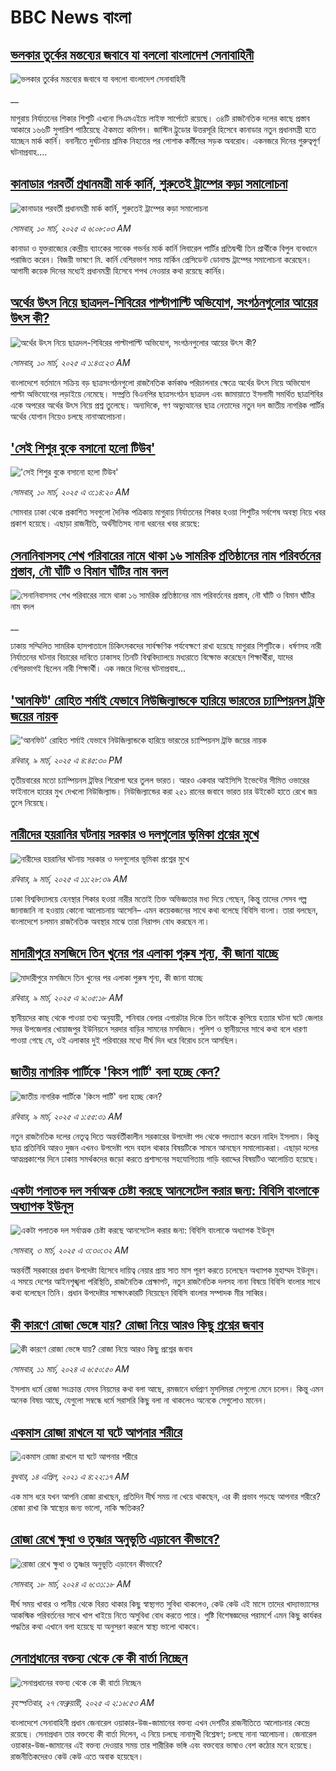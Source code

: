 # BBC News বাংলা## [ভলকার তুর্কের মন্তব্যের জবাবে যা বললো বাংলাদেশ সেনাবাহিনী](https://www.bbc.co.uk/bengali/live/c1d406wn6p2t?at_campaign=githubrss)![ভলকার তুর্কের মন্তব্যের জবাবে যা বললো বাংলাদেশ সেনাবাহিনী](https://ichef.bbci.co.uk/ace/standard/240/cpsprodpb/18b2/live/c0471170-fd87-11ef-9e61-71ee71f26eb1.jpg)__মাগুরায় নির্যাতনের শিকার শিশুটি এখনো সিএমএইচে লাইফ সার্পোটে রয়েছে। ৩৪টি রাজনৈতিক দলের কাছে প্রস্তাব আকারে ১৬৬টি সুপারিশ পাঠিয়েছে ঐকমত্য কমিশন। জাস্টিন ট্রুডোর উত্তরসূরি হিসেবে কানাডার নতুন প্রধানমন্ত্রী হতে যাচ্ছেন মার্ক কার্নি। বনানীতে দুর্ঘটনায় শ্রমিক নিহতের পর পোশাক কর্মীদের সড়ক অবরোধ। একনজরে দিনের গুরুত্বপূর্ণ ঘটনাপ্রবাহ....## [কানাডার পরবর্তী প্রধানমন্ত্রী মার্ক কার্নি, শুরুতেই ট্রাম্পের কড়া সমালোচনা](https://www.bbc.com/bengali/articles/cd657zqjpv6o?at_campaign=githubrss)![কানাডার পরবর্তী প্রধানমন্ত্রী মার্ক কার্নি, শুরুতেই ট্রাম্পের কড়া সমালোচনা](https://ichef.bbci.co.uk/ace/standard/240/cpsprodpb/b8f3/live/9856d780-fd6f-11ef-8c03-7dfdbeeb2526.jpg)_সোমবার, ১০ মার্চ, ২০২৫ এ ৬:০৮:০৩ AM_কানাডা ও যুক্তরাজ্যের কেন্দ্রীয় ব্যাংকের সাবেক গভর্নর মার্ক কার্নি লিবারেল পার্টির প্রতিদ্বন্দ্বী তিন প্রার্থীকে বিপুল ব্যবধানে পরাজিত করেন।  বিজয়ী ভাষণে মি. কার্নি বেশিরভাগ সময় মার্কিন প্রেসিডেন্ট ডোনাল্ড ট্রাম্পের সমালোচনা করেছেন। আগামী কয়েক দিনের মধ্যেই প্রধানমন্ত্রী হিসেবে শপথ নেওয়ার কথা রয়েছে কার্নির।## [অর্থের উৎস নিয়ে ছাত্রদল-শিবিরের পাল্টাপাল্টি অভিযোগ, সংগঠনগুলোর আয়ের উৎস কী?](https://www.bbc.com/bengali/articles/cy4l0l78kxko?at_campaign=githubrss)![অর্থের উৎস নিয়ে ছাত্রদল-শিবিরের পাল্টাপাল্টি অভিযোগ, সংগঠনগুলোর আয়ের উৎস কী?](https://ichef.bbci.co.uk/ace/standard/240/cpsprodpb/3cef/live/7cd2f1f0-fcee-11ef-9e61-71ee71f26eb1.jpg)_সোমবার, ১০ মার্চ, ২০২৫ এ ১:৪৩:২৩ AM_বাংলাদেশে বর্তমানে সক্রিয় বড় ছাত্রসংগঠনগুলো রাজনৈতিক কর্মকাণ্ড পরিচালনার ক্ষেত্রে অর্থের উৎস নিয়ে অভিযোগ পাল্টা অভিযোগের লড়াইয়ে নেমেছে। সম্প্রতি  বিএনপির ছাত্রসংগঠন ছাত্রদল এবং জামায়াতে ইসলামী সমর্থিত ছাত্রশিবির একে অপরের অর্থের উৎস নিয়ে প্রশ্ন তুলেছে। অন্যদিকে, গণ অভ্যুত্থানের ছাত্র নেতাদের নতুন দল জাতীয় নাগরিক পার্টির অর্থের যোগান নিয়েও চলছে নানাআলোচনা।## ['সেই শিশুর বুকে বসানো হলো টিউব'](https://www.bbc.com/bengali/articles/c1mn38jxd35o?at_campaign=githubrss)!['সেই শিশুর বুকে বসানো হলো টিউব'](https://ichef.bbci.co.uk/ace/standard/240/cpsprodpb/fc23/live/b3196f80-fd59-11ef-84de-a757e6a7172c.jpg)_সোমবার, ১০ মার্চ, ২০২৫ এ ৩:১৪:২০ AM_সোমবার ঢাকা থেকে প্রকাশিত সবগুলো দৈনিক পত্রিকায় মাগুরায় নির্যাতনের শিকার হওয়া শিশুটির সর্বশেষ অবস্থা নিয়ে খবর প্রকাশ হয়েছে। এছাড়া রাজনীতি, অর্থনীতিসহ নানা ধরনের খবর রয়েছে:## [সেনানিবাসসহ শেখ পরিবারের নামে থাকা ১৬ সামরিক প্রতিষ্ঠানের নাম পরিবর্তনের প্রস্তাব, নৌ ঘাঁটি ও বিমান ঘাঁটির নাম বদল](https://www.bbc.co.uk/bengali/live/c0mwxn4mem4t?at_campaign=githubrss)![সেনানিবাসসহ শেখ পরিবারের নামে থাকা ১৬ সামরিক প্রতিষ্ঠানের নাম পরিবর্তনের প্রস্তাব, নৌ ঘাঁটি ও বিমান ঘাঁটির নাম বদল](https://ichef.bbci.co.uk/ace/standard/240/cpsprodpb/de20/live/89201300-fcdc-11ef-9e61-71ee71f26eb1.jpg)__ঢাকায় সম্মিলিত সামরিক হাসপাতালে চিকিৎসকদের সার্বক্ষণিক পর্যবেক্ষণে রাখা হয়েছে মাগুরার শিশুটিকে। ধর্ষণসহ নারী নির্যাতনের ঘটনার বিচারের দাবিতে ঢাকাসহ তিনটি বিশ্ববিদ্যালয়ে মধ্যরাতে বিক্ষোভ করেছেন শিক্ষার্থীরা, যাদের বেশিরভাগই ছিলেন নারী শিক্ষার্থী। এক নজরে দিনের ঘটনাপ্রবাহ...## ['আনফিট' রোহিত শর্মাই যেভাবে নিউজিল্যান্ডকে হারিয়ে ভারতের চ্যাম্পিয়নস ট্রফি জয়ের নায়ক](https://www.bbc.com/bengali/articles/ce98d2e2yeko?at_campaign=githubrss)!['আনফিট' রোহিত শর্মাই যেভাবে নিউজিল্যান্ডকে হারিয়ে ভারতের চ্যাম্পিয়নস ট্রফি জয়ের নায়ক](https://ichef.bbci.co.uk/ace/standard/240/cpsprodpb/fb46/live/39e1a380-fd04-11ef-8c03-7dfdbeeb2526.jpg)_রবিবার, ৯ মার্চ, ২০২৫ এ ৪:৪৫:৩০ PM_তৃতীয়বারের মতো চ্যাম্পিয়নস ট্রফির শিরোপা ঘরে তুলল ভারত। আরও একবার আইসিসি ইভেন্টের সীমিত ওভারের ফাইনালে হারের মুখ দেখলো নিউজিল্যান্ড। নিউজিল্যান্ডের করা ২৫১ রানের জবাবে ভারত চার উইকেট হাতে রেখে জয় তুলে নিয়েছে।## [নারীদের হয়রানির ঘটনায় সরকার ও  দলগুলোর ভূমিকা প্রশ্নের মুখে](https://www.bbc.com/bengali/articles/cn7v247rr2do?at_campaign=githubrss)![নারীদের হয়রানির ঘটনায় সরকার ও  দলগুলোর ভূমিকা প্রশ্নের মুখে](https://ichef.bbci.co.uk/ace/standard/240/cpsprodpb/e6a8/live/d32b8520-fc2c-11ef-8d3c-af08a8ab874d.jpg)_রবিবার, ৯ মার্চ, ২০২৫ এ ১১:২৮:৩৯ AM_ঢাকা বিশ্ববিদ্যালয়ে হেনস্থার শিকার হওয়া নারীর মতোই তিক্ত অভিজ্ঞতার মধ্য দিয়ে গেছেন, কিন্তু তাদের সেসব গল্প জানাজানি না হওয়ায় কোনো আলোচনায় আসেনি– এমন কয়েকজনের সাথে কথা বলেছে বিবিসি বাংলা। তারা বলছেন, বাংলাদেশে চলমান রাজনৈতিক অবস্থার মাঝে তারা নিরাপদ বোধ করছেন না।## [মাদারীপুরে মসজিদে তিন খুনের পর এলাকা পুরুষ শূন্য, কী জানা যাচ্ছে](https://www.bbc.com/bengali/articles/cm2je7j7z41o?at_campaign=githubrss)![মাদারীপুরে মসজিদে তিন খুনের পর এলাকা পুরুষ শূন্য, কী জানা যাচ্ছে](https://ichef.bbci.co.uk/ace/standard/240/cpsprodpb/6308/live/ab7947e0-fcbf-11ef-896e-d7e7fb1719a4.jpg)_রবিবার, ৯ মার্চ, ২০২৫ এ ৯:০৫:১৮ AM_স্থানীয়দের কাছ থেকে পাওয়া তথ্য অনুযায়ী, শনিবার বেলার এগারটার দিকে তিন ভাইকে কুপিয়ে হত্যার ঘটনা ঘটে জেলার সদর উপজেলার খোয়াজপুর ইউনিয়নে সরদার বাড়ির সামনের মসজিদে। পুলিশ ও স্থানীয়দের সাথে কথা বলে ধারণা পাওয়া গেছে যে, ওই এলাকার দুই পরিবারের মধ্যে দীর্ঘ দিন ধরে বিরোধ চলে আসছিল।## [জাতীয় নাগরিক পার্টিকে 'কিংস পার্টি' বলা হচ্ছে কেন?](https://www.bbc.com/bengali/articles/cvg14qn9q98o?at_campaign=githubrss)![জাতীয় নাগরিক পার্টিকে 'কিংস পার্টি' বলা হচ্ছে কেন?](https://ichef.bbci.co.uk/ace/standard/240/cpsprodpb/2ca4/live/6eb8c1f0-faa3-11ef-9e61-71ee71f26eb1.jpg)_রবিবার, ৯ মার্চ, ২০২৫ এ ১:৫৫:৩১ AM_নতুন রাজনৈতিক দলের নেতৃত্ব দিতে অন্তর্বর্তীকালীন সরকারের উপদেষ্টা পদ থেকে পদত্যাগ করেন নাহিদ ইসলাম। কিন্তু ছাত্র প্রতিনিধি আরও দুজন এখনও উপদেষ্টা পদে বহাল থাকার বিষয়টিকে সামনে আনছেন  সমালোচকরা। এছাড়া দলের আত্মপ্রকাশের দিনে ঢাকায় সমর্থকদের জড়ো করতে প্রশাসনের সহযোগিতায় গাড়ি বরাদ্দের বিষয়টিও আলোচিত হয়েছে।## [একটা পলাতক দল সর্বাত্মক চেষ্টা করছে আনসেটেল করার জন্য:  বিবিসি বাংলাকে অধ্যাপক ইউনূস ](https://www.bbc.com/bengali/articles/cn4yy9gr8dlo?at_campaign=githubrss)![একটা পলাতক দল সর্বাত্মক চেষ্টা করছে আনসেটেল করার জন্য:  বিবিসি বাংলাকে অধ্যাপক ইউনূস ](https://ichef.bbci.co.uk/ace/standard/240/cpsprodpb/62c1/live/00c95a20-f5bb-11ef-896e-d7e7fb1719a4.jpg)_সোমবার, ৩ মার্চ, ২০২৫ এ ৩:৩০:৩২ AM_অন্তর্বর্তী সরকারের প্রধান উপদেষ্টা হিসেবে দায়িত্ব নেয়ার প্রায় সাত মাস পূরণ করতে চলেছেন অধ্যাপক মুহাম্মদ ইউনূস। এ সময়ে দেশের আইনশৃঙ্খলা পরিস্থিতি, রাজনৈতিক প্রেক্ষাপট, নতুন রাজনৈতিক দলসহ নানা বিষয়ে বিবিসি বাংলার সাথে কথা বলেছেন তিনি। প্রধান উপদেষ্টার সাক্ষাৎকারটি নিয়েছেন বিবিসি বাংলার সম্পাদক মীর সাব্বির।## [কী কারণে রোজা ভেঙ্গে যায়? রোজা নিয়ে আরও কিছু প্রশ্নের জবাব](https://www.bbc.com/bengali/articles/czrzdj2y03lo?at_campaign=githubrss)![কী কারণে রোজা ভেঙ্গে যায়? রোজা নিয়ে আরও কিছু প্রশ্নের জবাব](https://ichef.bbci.co.uk/ace/standard/240/cpsprodpb/c195/live/fc7a2c10-dc7a-11ee-8f28-259790e80bba.jpg)_সোমবার, ১১ মার্চ, ২০২৪ এ ৬:৫০:৫০ AM_ইসলাম ধর্মে রোজা সংক্রান্ত যেসব নিয়মের কথা বলা আছে, রমজানে ধর্মপ্রাণ মুসলিমরা সেগুলো মেনে চলেন। কিন্তু এমন অনেক বিষয় আছে, যেগুলো সম্বন্ধে ধর্মে সরাসরি কিছু বলা না থাকলেও অনেকে সেগুলোও মানেন।## [একমাস রোজা রাখলে যা ঘটে আপনার শরীরে](https://www.bbc.com/bengali/news-44111398?at_campaign=githubrss)![একমাস রোজা রাখলে যা ঘটে আপনার শরীরে](https://ichef.bbci.co.uk/ace/standard/240/cpsprodpb/CA0A/production/_106822715_gettyimages-541284296.jpg)_বুধবার, ১৪ এপ্রিল, ২০২১ এ ৪:২২:১৭ AM_এক মাস ধরে যখন আপনি রোজা রাখছেন, প্রতিদিন দীর্ঘ সময় না খেয়ে থাকছেন, এর কী প্রভাব পড়ছে আপনার শরীরে? রোজা রাখা কি স্বাস্থ্যের জন্য ভালো, নাকি ক্ষতিকর?## [রোজা রেখে ক্ষুধা ও তৃষ্ণার অনুভূতি এড়াবেন কীভাবে? ](https://www.bbc.com/bengali/articles/cz4z9z0v375o?at_campaign=githubrss)![রোজা রেখে ক্ষুধা ও তৃষ্ণার অনুভূতি এড়াবেন কীভাবে? ](https://ichef.bbci.co.uk/ace/standard/240/cpsprodpb/b11a/live/74c16160-e050-11ee-9410-0f893255c2a0.jpg)_সোমবার, ১৮ মার্চ, ২০২৪ এ ৬:৩১:১৮ AM_দীর্ঘ সময় খাবার ও পানীয় থেকে বিরত থাকার কিছু স্বাস্থ্যগত সুবিধা থাকলেও, কেউ কেউ এই মাসে তাদের খাদ্যাভ্যাসের আকস্মিক পরিবর্তনের সাথে খাপ খাইয়ে নিতে অসুবিধা বোধ করতে পারে। পুষ্টি বিশেষজ্ঞদের পরামর্শে এমন কিছু কার্যকর পদ্ধতির কথা এখানে বলা হয়েছে যা অনুসরণ করলে স্বাস্থ্য ভালো থাকবে।## [সেনাপ্রধানের বক্তব্য থেকে কে কী বার্তা নিচ্ছেন](https://www.bbc.com/bengali/articles/cx2rmvxz2d8o?at_campaign=githubrss)![সেনাপ্রধানের বক্তব্য থেকে কে কী বার্তা নিচ্ছেন](https://ichef.bbci.co.uk/ace/standard/240/cpsprodpb/86f9/live/ca3a6c50-f467-11ef-aeb3-bb556fdec0fe.png)_বৃহস্পতিবার, ২৭ ফেব্রুয়ারী, ২০২৫ এ ২:১৬:৫৩ AM_বাংলাদেশে সেনাবাহিনী প্রধান জেনারেল ওয়াকার-উজ-জামানের বক্তব্য এখন দেশটির রাজনীতিতে আলোচনার কেন্দ্রে রয়েছে। সেনাপ্রধান তার বক্তব্যে কী বার্তা দিলেন, এ নিয়ে চলছে নানামুখী বিশ্লেষণ; চলছে নানা আলোচনা। জেনারেল ওয়াকার-উজ-জামানের এই বক্তব্য দেওয়ার সময় তার শারীরিক ভঙ্গি এবং বক্তব্যের ভাষাও বেশ কঠোর মনে হয়েছে। রাজনীতিকদেরও কেউ কেউ এতে  অবাক হয়েছেন।